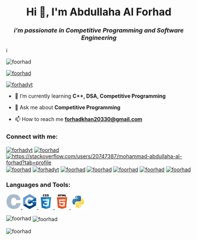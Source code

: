 <h1 align="center">Hi 👋, I'm Abdullaha Al Forhad</h1>
<i><h3 align="center">i'm passionate in Competitive Programming and Software Engineering</h3></i>i

<p align="left"> <img src="https://komarev.com/ghpvc/?username=foorhad&label=Profile%20views&color=0e75b6&style=flat" alt="foorhad" /> </p>

<p align="left"> <a href="https://github.com/ryo-ma/github-profile-trophy"><img src="https://github-profile-trophy.vercel.app/?username=foorhad" alt="foorhad" /></a> </p>

<p align="left"> <a href="https://twitter.com/forhadyt" target="blank"><img src="https://img.shields.io/twitter/follow/forhadyt?logo=twitter&style=for-the-badge" alt="forhadyt" /></a> </p>

- 🌱 I’m currently learning **C++, DSA, Competitive Programming**

- 💬 Ask me about **Competitive Programming**

- 📫 How to reach me **forhadkhan20330@gmail.com**

<h3 align="left">Connect with me:</h3>
<p align="left">
<a href="https://twitter.com/forhadyt" target="blank"><img align="center" src="https://raw.githubusercontent.com/rahuldkjain/github-profile-readme-generator/master/src/images/icons/Social/twitter.svg" alt="forhadyt" height="30" width="40" /></a>
<a href="https://linkedin.com/in/foorhad" target="blank"><img align="center" src="https://raw.githubusercontent.com/rahuldkjain/github-profile-readme-generator/master/src/images/icons/Social/linked-in-alt.svg" alt="foorhad" height="30" width="40" /></a>
<a href="https://stackoverflow.com/users/https://stackoverflow.com/users/20747387/mohammad-abdullaha-al-forhad?tab=profile" target="blank"><img align="center" src="https://raw.githubusercontent.com/rahuldkjain/github-profile-readme-generator/master/src/images/icons/Social/stack-overflow.svg" alt="https://stackoverflow.com/users/20747387/mohammad-abdullaha-al-forhad?tab=profile" height="30" width="40" /></a>
<a href="https://fb.com/foorhad" target="blank"><img align="center" src="https://raw.githubusercontent.com/rahuldkjain/github-profile-readme-generator/master/src/images/icons/Social/facebook.svg" alt="foorhad" height="30" width="40" /></a>
<a href="https://instagram.com/forhadyt" target="blank"><img align="center" src="https://raw.githubusercontent.com/rahuldkjain/github-profile-readme-generator/master/src/images/icons/Social/instagram.svg" alt="forhadyt" height="30" width="40" /></a>
<a href="https://www.codechef.com/users/foorhad" target="blank"><img align="center" src="https://cdn.jsdelivr.net/npm/simple-icons@3.1.0/icons/codechef.svg" alt="foorhad" height="30" width="40" /></a>
<a href="https://www.hackerrank.com/foorhad" target="blank"><img align="center" src="https://raw.githubusercontent.com/rahuldkjain/github-profile-readme-generator/master/src/images/icons/Social/hackerrank.svg" alt="foorhad" height="30" width="40" /></a>
<a href="https://codeforces.com/profile/foorhad" target="blank"><img align="center" src="https://raw.githubusercontent.com/rahuldkjain/github-profile-readme-generator/master/src/images/icons/Social/codeforces.svg" alt="foorhad" height="30" width="40" /></a>
<a href="https://www.leetcode.com/foorhad" target="blank"><img align="center" src="https://raw.githubusercontent.com/rahuldkjain/github-profile-readme-generator/master/src/images/icons/Social/leet-code.svg" alt="foorhad" height="30" width="40" /></a>
<a href="https://www.topcoder.com/members/foorhad" target="blank"><img align="center" src="https://raw.githubusercontent.com/rahuldkjain/github-profile-readme-generator/master/src/images/icons/Social/topcoder.svg" alt="foorhad" height="30" width="40" /></a>
</p>

<h3 align="left">Languages and Tools:</h3>
<p align="left"> <a href="https://www.cprogramming.com/" target="_blank" rel="noreferrer"> <img src="https://raw.githubusercontent.com/devicons/devicon/master/icons/c/c-original.svg" alt="c" width="40" height="40"/> </a> <a href="https://www.w3schools.com/cpp/" target="_blank" rel="noreferrer"> <img src="https://raw.githubusercontent.com/devicons/devicon/master/icons/cplusplus/cplusplus-original.svg" alt="cplusplus" width="40" height="40"/> </a> <a href="https://www.w3schools.com/css/" target="_blank" rel="noreferrer"> <img src="https://raw.githubusercontent.com/devicons/devicon/master/icons/css3/css3-original-wordmark.svg" alt="css3" width="40" height="40"/> </a> <a href="https://www.w3.org/html/" target="_blank" rel="noreferrer"> <img src="https://raw.githubusercontent.com/devicons/devicon/master/icons/html5/html5-original-wordmark.svg" alt="html5" width="40" height="40"/> </a> <a href="https://www.python.org" target="_blank" rel="noreferrer"> <img src="https://raw.githubusercontent.com/devicons/devicon/master/icons/python/python-original.svg" alt="python" width="40" height="40"/> </a> </p>

<p><img align="left" src="https://github-readme-stats.vercel.app/api/top-langs?username=foorhad&show_icons=true&locale=en&layout=compact" alt="foorhad" /></p>

<p>&nbsp;<img align="center" src="https://github-readme-stats.vercel.app/api?username=foorhad&show_icons=true&locale=en" alt="foorhad" /></p>

<p><img align="center" src="https://github-readme-streak-stats.herokuapp.com/?user=foorhad&" alt="foorhad" /></p>
